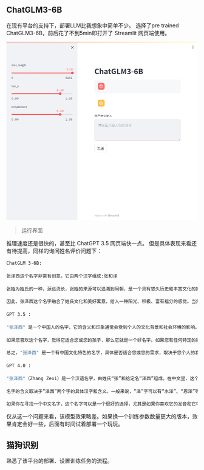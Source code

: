 ## ChatGLM3-6B

在现有平台的支持下，部署LLM比我想象中简单不少。
选择了pre trained ChatGLM3-6B，前后花了不到5min即打开了 Streamlit 网页端使用。

![ChatGLM](./img/chatglm.png)
> 运行界面

推理速度还是很快的，甚至比 ChatGPT 3.5 网页端快一点。
但是具体表现来看还有待提高，同样的询问姓名评价问题下：

```bash
ChatGLM 3-6B:

张泽西这个名字非常有创意。它由两个汉字组成:张和泽

张姓为姓氏的一种，源远流长，张姓的来源可以追溯到周朝，是一个具有悠久历史和丰富文化的姓氏。泽字则表示广泛的水域，也象征着财富和福分。

因此，张泽西这个名字融合了姓氏文化和美好寓意，给人一种阳光、积极、富有福分的感觉。当然，名字的好坏还需结合实际个人和家庭的具体情况来评价。

GPT 3.5 : 

"张泽西" 是一个中国人的名字，它的含义和印象通常会受到个人的文化背景和社会环境的影响。通常情况下，名字的好坏是主观的，因此人们可能会有不同的看法。

如果您喜欢这个名字，觉得它适合您或您的孩子，那么它就是一个好名字。如果您有任何特定的疑虑或考虑，例如名字的发音、意义或文化背景，您可以考虑与家人、朋友或专业顾问讨论，以确保您做出了明智的选择。

总之，"张泽西" 是一个有中国文化特色的名字，具体是否适合您或您的需求，取决于您个人的喜好和情境。

GPT 4.0 : 

"张泽西"（Zhang Zexi）是一个汉语名字，由姓氏“张”和给定名“泽西”组成。在中文里，这个名字听起来很现代，也很有个性。姓氏“张”在中国是非常常见的姓氏之一，而“泽西”则相对少见，使得这个名字整体上比较独特。

名字的含义取决于“泽西”两个字的具体汉字和含义。一般来说，“泽”字可以有“水泽”、“恩泽”等含义，常常与广泛、丰富或恩惠相关联；“西”字则可能指方位西，或者是用作人名时的一个吉祥字。名字的好坏很大程度上取决于个人的偏好以及它在社会文化和语言环境中的意义。

如果你在寻找一个中文名字，这个名字可以是一个很好的选择，尤其是如果你喜欢它的发音和它可能的含义。在选择名字时，最重要的是它对你或名字的持有者来说意义何在。
```

仅从这一个问题来看，该模型效果略差。如果换一个训练参数数量更大的版本，效果肯定会好一些，后面有时间试着部署一个玩玩。

## 猫狗识别

熟悉了该平台的部署、设置训练任务的流程。